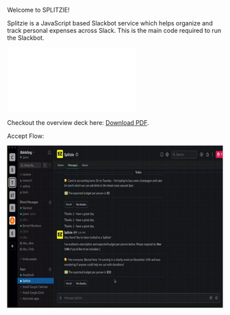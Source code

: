 Welcome to SPLITZIE!


Splitzie is a JavaScript based Slackbot service which helps organize and track personal expenses across Slack. This is the main code required to run the Slackbot.

<object data="./splitzie_presentation.pdf" type="application/pdf" width="700px" height="700px">
    <embed src="./splitzie_presentation.pdf">
        <p>Checkout the overview deck here: <a href="./splitzie_presentation.pdf">Download PDF</a>.</p>
    </embed>
</object>

Accept Flow:

![](acceptflow.gif)
